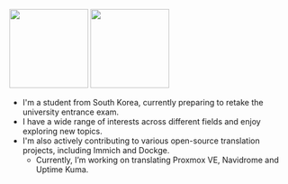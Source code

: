 <img src="https://github-readme-stats.vercel.app/api?username=bunubbv&show_icons=true&theme=dark#gh-dark-mode-only" height="140" /> <img src="https://github-readme-stats.vercel.app/api/top-langs/?username=bunubbv&layout=compact&theme=dark#gh-dark-mode-only" height="140" />

* I'm a student from South Korea, currently preparing to retake the university entrance exam.
* I have a wide range of interests across different fields and enjoy exploring new topics.
* I'm also actively contributing to various open-source translation projects, including Immich and Dockge.
    * Currently, I’m working on translating Proxmox VE, Navidrome and Uptime Kuma.
